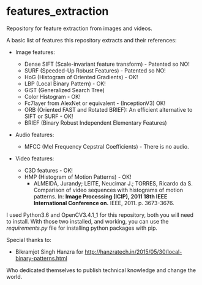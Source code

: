 # features_extraction

Repository for feature extraction from images and videos.

A basic list of features this repository extracts and their references:

* Image features:
  - Dense SIFT (Scale-invariant feature transform) - Patented so NO!
  - SURF (Speeded-Up Robust Features) - Patented so NO!
  - HoG (Histogram of Oriented Gradients) - OK!
  - LBP (Local Binary Pattern) - OK!
  - GiST (Generalized Search Tree)
  - Color Histogram - OK!
  - Fc7layer from AlexNet or equivalent - (InceptionV3) OK!
  - ORB (Oriented FAST and Rotated BRIEF): An efficient alternative to SIFT or SURF - OK!
  - BRIEF (Binary Robust Independent Elementary Features)

* Audio features:
  - MFCC (Mel Frequency Cepstral Coefficients) - There is no audio.

* Video features:
  - C3D features - OK!
  - HMP (Histogram of Motion Patterns) - OK!
    - ALMEIDA, Jurandy; LEITE, Neucimar J.; TORRES, Ricardo da S. Comparison of video sequences with histograms of motion patterns. In: **Image Processing (ICIP), 2011 18th IEEE International Conference on.** IEEE, 2011. p. 3673-3676.


I used Python3.6 and OpenCV3.4.1_1 for this repository,
both you will need to install.
With those two installed, and working, you can use the *requirements.py* file for
installing python packages with pip.


Special thanks to:
* Bikramjot Singh Hanzra for http://hanzratech.in/2015/05/30/local-binary-patterns.html

Who dedicated themselves to publish technical knowledge and
change the world.
